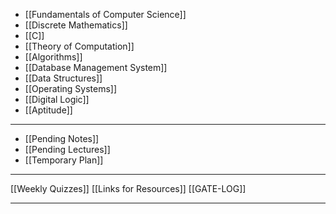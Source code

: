 
- [[Fundamentals of Computer Science]]
- [[Discrete Mathematics]]
- [[C]]
- [[Theory of Computation]]
- [[Algorithms]]
- [[Database Management System]]
- [[Data Structures]]
- [[Operating Systems]]
- [[Digital Logic]]
- [[Aptitude]]
---
- [[Pending Notes]]
- [[Pending Lectures]]
- [[Temporary Plan]]
---
[[Weekly Quizzes]]
[[Links for Resources]]
[[GATE-LOG]]

---